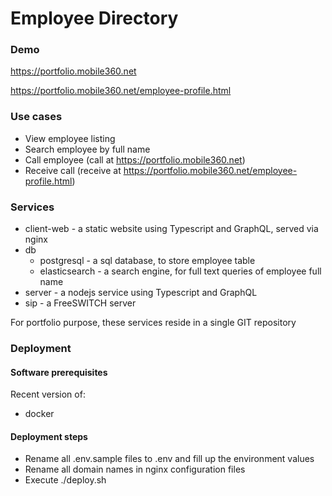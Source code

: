# Employee Directory

### Demo

https://portfolio.mobile360.net

https://portfolio.mobile360.net/employee-profile.html


### Use cases

- View employee listing
- Search employee by full name
- Call employee (call at https://portfolio.mobile360.net)
- Receive call (receive at https://portfolio.mobile360.net/employee-profile.html)


### Services

- client-web - a static website using Typescript and GraphQL, served via nginx
- db
  - postgresql - a sql database, to store employee table
  - elasticsearch - a search engine, for full text queries of employee full name
- server - a nodejs service using Typescript and GraphQL
- sip - a FreeSWITCH server

For portfolio purpose, these services reside in a single GIT repository


### Deployment

#### Software prerequisites

Recent version of:
- docker


#### Deployment steps

- Rename all .env.sample files to .env and fill up the environment values
- Rename all domain names in nginx configuration files
- Execute ./deploy.sh
